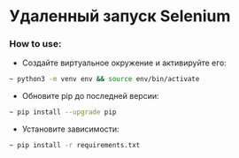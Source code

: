 # Удаленный запуск Selenium 

### How to use:
* Создайте виртуальное окружение и активируйте его:
```sh
~ python3 -m venv env && source env/bin/activate
```
* Обновите pip до последней версии:
```sh
~ pip install --upgrade pip
```
* Установите зависимости:
```sh
~ pip install -r requirements.txt
```